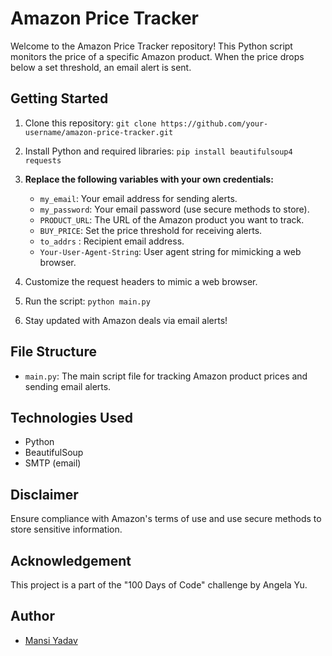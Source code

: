 # Amazon Price Tracker

Welcome to the Amazon Price Tracker repository! This Python script monitors the price of a specific Amazon product. When the price drops below a set threshold, an email alert is sent.

## Getting Started

1. Clone this repository: `git clone https://github.com/your-username/amazon-price-tracker.git`
2. Install Python and required libraries: `pip install beautifulsoup4 requests`
3. **Replace the following variables with your own credentials:**

   - `my_email`: Your email address for sending alerts.
   - `my_password`: Your email password (use secure methods to store).
   - `PRODUCT_URL`: The URL of the Amazon product you want to track.
   - `BUY_PRICE`: Set the price threshold for receiving alerts.
   - `to_addrs` : Recipient email address.
   - `Your-User-Agent-String`: User agent string for mimicking a web browser.

4. Customize the request headers to mimic a web browser.
5. Run the script: `python main.py`
6. Stay updated with Amazon deals via email alerts!

## File Structure

- `main.py`: The main script file for tracking Amazon product prices and sending email alerts.
  
## Technologies Used

- Python
- BeautifulSoup
- SMTP (email)

## Disclaimer

Ensure compliance with Amazon's terms of use and use secure methods to store sensitive information.

## Acknowledgement

This project is a part of the "100 Days of Code" challenge by Angela Yu.

## Author
- [Mansi Yadav](https://github.com/FreeSpirit11/amazon-price-tracker)

